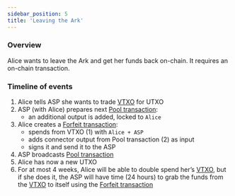 ```yaml
---
sidebar_position: 5
title: 'Leaving the Ark'
---
```


### Overview

Alice wants to leave the Ark and get her funds back on-chain. It requires an on-chain transaction.

### Timeline of events

1. Alice tells ASP she wants to trade [VTXO](./nomenclature#vtxo-1) for UTXO
2. ASP (with Alice) prepares next [Pool transaction](./nomenclature#pool-transaction-aka-ark-transaction):
   - an additional output is added, locked to `Alice`
3. Alice creates a [Forfeit transaction](./nomenclature#forfeit-transaction-):
   - spends from VTXO (1) with `Alice + ASP`
   - adds connector output from Pool transaction (2) as input
   - signs it and send it to the ASP
4. ASP broadcasts [Pool transaction](./nomenclature#pool-transaction-aka-ark-transaction)
5. Alice has now a new UTXO
6. For at most 4 weeks, Alice will be able to double spend her’s [VTXO](./nomenclature#vtxo-1), but if she does it, the ASP will have time (24 hours) to grab the funds from the [VTXO](./nomenclature#vtxo-1) to itself using the [Forfeit transaction](./nomenclature#forfeit-transaction-)
